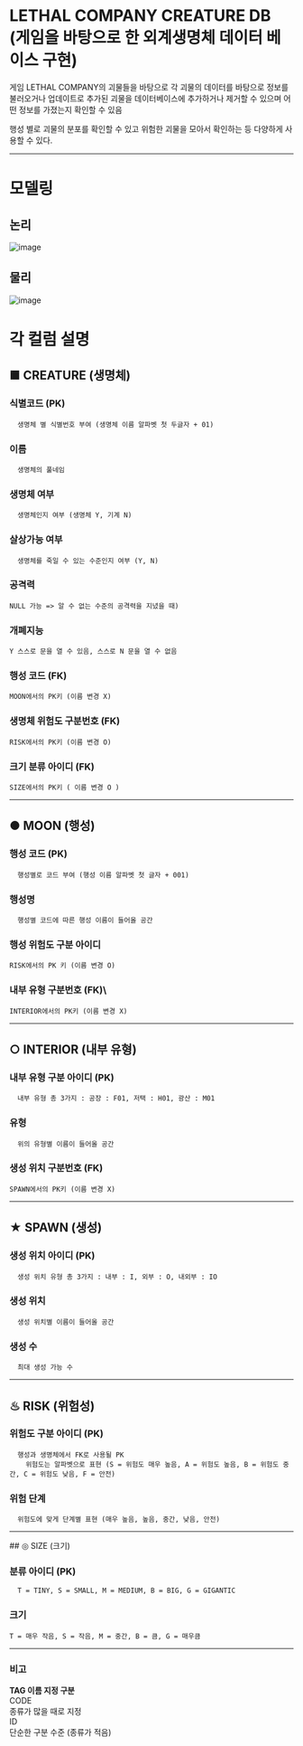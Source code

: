 # LETHAL COMPANY CREATURE DB (게임을 바탕으로 한 외계생명체 데이터 베이스 구현)

게임 LETHAL COMPANY의 괴물들을 바탕으로 각 괴물의 데이터를 바탕으로 정보를 불러오거나 업데이트로 추가된 괴물을 데이터베이스에 추가하거나 제거할 수 있으며 어떤 정보를 가졌는지 확인할 수 있음

행성 별로 괴물의 분포를 확인할 수 있고 위험한 괴물을 모아서 확인하는 등 다양하게 사용할 수 있다.

<hr>

# 모델링

## 논리
![image](https://github.com/user-attachments/assets/8a2f7734-2f6c-45c4-aad4-17a3b2d91cc8)

## 물리
![image](https://github.com/user-attachments/assets/767a39fb-5ef2-4fc1-93d0-98f2ae12f4fd)

# 각 컬럼 설명

## ■ CREATURE (생명체)

### 식별코드 (PK)
      생명체 별 식별번호 부여 (생명체 이름 알파벳 첫 두글자 + 01)
### 이름
      생명체의 풀네임
### 생명체 여부
      생명체인지 여부 (생명체 Y, 기계 N)
### 살상가능 여부
      생명체를 죽일 수 있는 수준인지 여부 (Y, N)
### 공격력
    NULL 가능 => 알 수 없는 수준의 공격력을 지녔을 때)
### 개폐지능
    Y 스스로 문을 열 수 있음, 스스로 N 문을 열 수 없음
### 행성 코드 (FK)
    MOON에서의 PK키 (이름 변경 X)
### 생명체 위험도 구분번호 (FK)
    RISK에서의 PK키 (이름 변경 O)
### 크기 분류 아이디 (FK)
    SIZE에서의 PK키 ( 이름 변경 O )
<hr>
    
## ● MOON (행성)

### 행성 코드 (PK)
      행성별로 코드 부여 (행성 이름 알파벳 첫 글자 + 001)
### 행성명
      행성별 코드에 따른 행성 이름이 들어올 공간
### 행성 위험도 구분 아이디
    RISK에서의 PK 키 (이름 변경 O)
### 내부 유형 구분번호 (FK)\
    INTERIOR에서의 PK키 (이름 변경 X)
<hr>

## ○ INTERIOR (내부 유형)

### 내부 유형 구분 아이디 (PK)
      내부 유형 총 3가지 : 공장 : F01, 저택 : H01, 광산 : M01
### 유형
      위의 유형별 이름이 들어올 공간
### 생성 위치 구분번호 (FK)
    SPAWN에서의 PK키 (이름 변경 X)
<hr>

## ★ SPAWN (생성)

### 생성 위치 아이디 (PK)
      생성 위치 유형 총 3가지 : 내부 : I, 외부 : O, 내외부 : IO
### 생성 위치
      생성 위치별 이름이 들어올 공간
### 생성 수
      최대 생성 가능 수
<hr>

## ♨ RISK (위험성)

### 위험도 구분 아이디 (PK)
      행성과 생명체에서 FK로 사용될 PK
        위험도는 알파벳으로 표현 (S = 위험도 매우 높음, A = 위험도 높음, B = 위험도 중간, C = 위험도 낮음, F = 안전)
### 위험 단계
      위험도에 맞게 단계별 표현 (매우 높음, 높음, 중간, 낮음, 안전)
<hr>
## ◎ SIZE (크기)

### 분류 아이디 (PK)
      T = TINY, S = SMALL, M = MEDIUM, B = BIG, G = GIGANTIC
### 크기
    T = 매우 작음, S = 작음, M = 중간, B = 큼, G = 매우큼
<hr>

### 비고 
__TAG 이름 지정 구분__<br>
CODE<br>
종류가 많을 때로 지정<br>
ID<br>
단순한 구분 수준 (종류가 적음)
